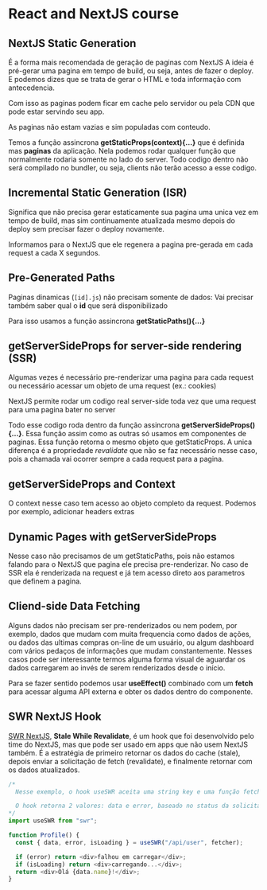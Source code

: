 # React and NextJS course

## NextJS Static Generation

É a forma mais recomendada de geração de paginas com NextJS
A ideia é pré-gerar uma pagina em tempo de build, ou seja, antes de fazer o deploy. E podemos dizes que se trata de gerar o HTML e toda informação com antecedencia.

Com isso as paginas podem ficar em cache pelo servidor ou pela CDN que pode estar servindo seu app.

As paginas não estam vazias e sim populadas com conteudo.

Temos a função assincrona **getStaticProps(context){...}** que é definida mas **paginas** da aplicação. Nela podemos rodar qualquer função que normalmente rodaria somente no lado do server. Todo codigo dentro não será compilado no bundler, ou seja, clients não terão acesso a esse codigo.

## Incremental Static Generation (ISR)

Significa que não precisa gerar estaticamente sua pagina uma unica vez em tempo de build, mas sim continuamente atualizada mesmo depois do deploy sem precisar fazer o deploy novamente.

Informamos para o NextJS que ele regenera a pagina pre-gerada em cada request a cada X segundos.

## Pre-Generated Paths

Paginas dinamicas (`[id].js`) não precisam somente de dados: Vai precisar também saber qual o **id** que será disponibilizado

Para isso usamos a função assincrona **getStaticPaths(){...}**

## getServerSideProps for server-side rendering (SSR)

Algumas vezes é necessário pre-renderizar uma pagina para cada request ou necessário acessar um objeto de uma request (ex.: cookies)

NextJS permite rodar um codigo real server-side toda vez que uma request para uma pagina bater no server

Todo esse codigo roda dentro da função assincrona **getServerSideProps(){...}**. Essa função assim como as outras só usamos em componentes de paginas. Essa função retorna o mesmo objeto que getStaticProps. A unica diferença é a propriedade _revalidate_ que não se faz necessário nesse caso, pois a chamada vai ocorrer sempre a cada request para a pagina.

## getServerSideProps and Context

O context nesse caso tem acesso ao objeto completo da request. Podemos por exemplo, adicionar headers extras

## Dynamic Pages with getServerSideProps

Nesse caso não precisamos de um getStaticPaths, pois não estamos falando para o NextJS que pagina ele precisa pre-renderizar. No caso de SSR ela é renderizada na request e já tem acesso direto aos parametros que definem a pagina.

## Cliend-side Data Fetching

Alguns dados não precisam ser pre-renderizados ou nem podem, por exemplo, dados que mudam com muita frequencia como dados de ações, ou dados das ultimas compras on-line de um usuário, ou algum dashboard com vários pedaços de informações que mudam constantemente. Nesses casos pode ser interessante termos alguma forma visual de aguardar os dados carregarem ao invés de serem renderizados desde o início.

Para se fazer sentido podemos usar **useEffect()** combinado com um **fetch** para acessar alguma API externa e obter os dados dentro do componente.

## SWR NextJS Hook

[SWR NextJS](https://swr.vercel.app/pt-BR), **Stale While Revalidate**, é um hook que foi desenvolvido pelo time do NextJS, mas que pode ser usado em apps que não usem NextJS também. É a estratégia de primeiro retornar os dados do cache (stale), depois enviar a solicitação de fetch (revalidate), e finalmente retornar com os dados atualizados.

```javascript
/*
  Nesse exemplo, o hook useSWR aceita uma string key e uma função fetcher. key é um identificador único do dado (normalmente a URL da API) e será passado para fetcher. fetcher pode ser qualquer   função assíncrona que retorna o dado, você pode usar o fetch nativo ou ferramentas como Axios.

  O hook retorna 2 valores: data e error, baseado no status da solicitação.
*/
import useSWR from "swr";

function Profile() {
  const { data, error, isLoading } = useSWR("/api/user", fetcher);

  if (error) return <div>falhou em carregar</div>;
  if (isLoading) return <div>carregando...</div>;
  return <div>Olá {data.name}!</div>;
}
```
